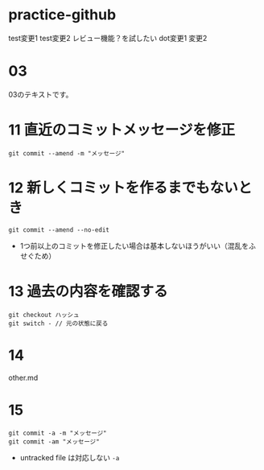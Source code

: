 # practice-github

test変更1
test変更2
レビュー機能？を試したい
dot変更1
変更2

# 03
03のテキストです。

# 11 直近のコミットメッセージを修正
```
git commit --amend -m "メッセージ"
```

# 12 新しくコミットを作るまでもないとき
```
git commit --amend --no-edit
```
- 1つ前以上のコミットを修正したい場合は基本しないほうがいい（混乱をふせぐため）

# 13 過去の内容を確認する
```
git checkout ハッシュ
git switch - // 元の状態に戻る
```

# 14 
other.md

# 15
```
git commit -a -m "メッセージ"
git commit -am "メッセージ"
```
- untracked file は対応しない `-a`